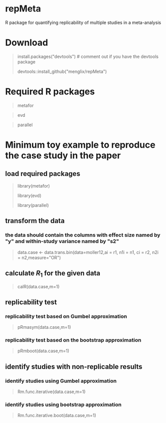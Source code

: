 # repMeta
R package for quantifying replicability of multiple studies in a meta-analysis

# Download
> install.packages("devtools") # comment out if you have the devtools package
>
> devtools::install_github("menglix/repMeta")

# Required R packages

> metafor

> evd

> parallel

# Minimum toy example to reproduce the case study in the paper

## load required packages

> library(metafor)
> 
> library(evd)
>
> library(parallel)

## transform the data

### the data should contain the columns with effect size named by "y" and within-study variance named by "s2" 

> data.case <- data.trans.bin(data=moller12,ai = r1, n1i = n1, ci = r2, n2i = n2,measure="OR")

## calculate $R_1$ for the given data
> calR(data.case,m=1)

## replicability test

### replicability test based on Gumbel approximation
> pRmasym(data.case,m=1)

### replicability test based on the bootstrap approximation
> pRmboot(data.case,m=1)

## identify studies with non-replicable results

### identify studies using Gumbel approximation
> Rm.func.iterative(data.case,m=1)

### identify studies using bootstrap approximation
> Rm.func.iterative.boot(data.case,m=1)


